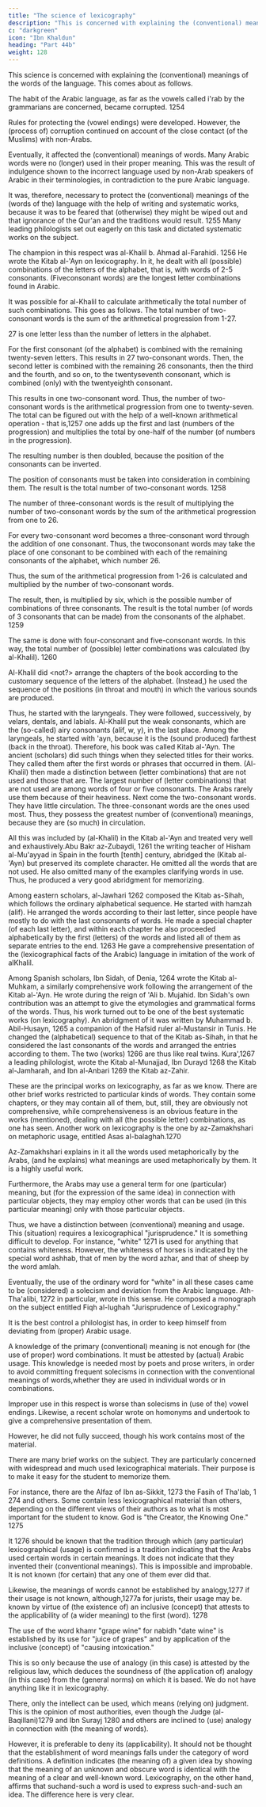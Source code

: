 ```yaml
---
title: "The science of lexicography"
description: "This is concerned with explaining the (conventional) meanings of the words of the language"
c: "darkgreen"
icon: "Ibn Khaldun"
heading: "Part 44b"
weight: 128
---
```




This science is concerned with explaining the (conventional) meanings of the words of the language. This comes about as follows. 

The habit of the Arabic language, as far as the vowels called i'rab by the grammarians are concerned,
became corrupted. 1254 

Rules for protecting the (vowel endings) were developed. However, the (process of) corruption continued on account of the
close contact (of the Muslims) with non-Arabs. 

Eventually, it affected the (conventional) meanings of words. Many Arabic words were no (longer) used in
their proper meaning. This was the result of indulgence shown to the incorrect
language used by non-Arab speakers of Arabic in their terminologies, in contradiction to the pure Arabic language. 

It was, therefore, necessary to protect the (conventional) meanings of the (words of the) language with the help of writing and systematic works, because it was to be feared that (otherwise) they might be wiped
out and that ignorance of the Qur'an and the traditions would result. 1255
Many leading philologists set out eagerly on this task and dictated systematic
works on the subject. 

The champion in this respect was al-Khalil b. Ahmad al-Farahidi. 1256 He wrote the Kitab al-'Ayn on lexicography. In it, he dealt with all (possible) combinations of the letters of the alphabet, that is, with words of 2-5 consonants. (Fiveconsonant words) are the longest letter combinations found in Arabic.

It was possible for al-Khalil to calculate arithmetically the total number of such combinations. This goes as follows. The total number of two-consonant words is the sum of the arithmetical progression from 1-27. 

27 is one letter less than the number of letters in the alphabet. 

For the first consonant (of the alphabet) is combined with the remaining twenty-seven letters. This results in 27 two-consonant words. Then, the second letter is combined with the remaining 26 consonants, then the third and the fourth, and so on, to the
twentyseventh consonant, which is combined (only) with the twentyeighth consonant. 

This results in one two-consonant word. Thus, the number of two-consonant words is the arithmetical progression from one to twenty-seven. The total can be figured out with the help of a well-known arithmetical operation - that
is,1257 one adds up the first and last (numbers of the progression) and multiplies the
total by one-half of the number (of numbers in the progression). 

The resulting number is then doubled, because the position of the consonants can be inverted. 

The position of consonants must be taken into consideration in combining them. The result is the total number of two-consonant words. 1258

The number of three-consonant words is the result of multiplying the number of two-consonant words by the sum of the arithmetical progression from one to 26. 

For every two-consonant word becomes a three-consonant word through the addition of one consonant. Thus, the twoconsonant words may take the place of
one consonant to be combined with each of the remaining consonants of the alphabet, which number 26. 

Thus, the sum of the arithmetical progression from 1-26 is calculated and multiplied by the number of two-consonant words. 

The result, then, is multiplied by six, which is the possible number of combinations of three consonants. The result is the total number (of words of 3 consonants that can be made) from the consonants of the alphabet. 1259 

The same is done with four-consonant and five-consonant words. In this way, the total number of (possible) letter combinations was calculated (by al-Khalil). 1260

Al-Khalil did <not?> arrange the chapters of the book according to the customary sequence of the letters of the alphabet. (Instead,) he used the sequence of the positions (in throat and mouth) in which the various sounds are produced. 

Thus, he started with the laryngeals. They were followed, successively, by velars, dentals, and labials. Al-Khalil put the weak consonants, which are the (so-called) airy consonants (alif, w, y), in the last place. Among the laryngeals, he started with 'ayn,
because it is the (sound produced) farthest (back in the throat). Therefore, his book
was called Kitab al-'Ayn. The ancient (scholars) did such things when they selected
titles for their works. They called them after the first words or phrases that occurred
in them.
(Al-Khalil) then made a distinction between (letter combinations) that are
not used and those that are. The largest number of (letter combinations) that are not
used are among words of four or five consonants. The Arabs rarely use them
because of their heaviness. Next come the two-consonant words. They have little
circulation. The three-consonant words are the ones used most. Thus, they possess
the greatest number of (conventional) meanings, because they are (so much) in
circulation.

All this was included by (al-Khalil) in the Kitab al-'Ayn and treated very
well and exhaustively.Abu Bakr az-Zubaydi, 1261 the writing teacher of Hisham al-Mu'ayyad in
Spain in the fourth [tenth] century, abridged the (Kitab al-'Ayn) but preserved its
complete character. He omitted all the words that are not used. He also omitted
many of the examples clarifying words in use. Thus, he produced a very good
abridgment for memorizing.

Among eastern scholars, al-Jawhari 1262 composed the Kitab as-Sihah,
which follows the ordinary alphabetical sequence. He started with hamzah (alif). He
arranged the words according to their last letter, since people have mostly to do with
the last consonants of words. He made a special chapter (of each last letter), and
within each chapter he also proceeded alphabetically by the first (letters) of the
words and listed all of them as separate entries to the end. 1263 He gave a
comprehensive presentation of the (lexicographical facts of the Arabic) language in
imitation of the work of alKhalil.

Among Spanish scholars, Ibn Sidah, of Denia, 1264 wrote the Kitab al-
Muhkam, a similarly comprehensive work following the arrangement of the Kitab
al-'Ayn. He wrote during the reign of 'Ali b. Mujahid. Ibn Sidah's own contribution
was an attempt to give the etymologies and grammatical forms of the words. Thus,
his work turned out to be one of the best systematic works (on lexicography). An
abridgment of it was written by Muhammad b. Abil-Husayn, 1265 a companion of
the Hafsid ruler al-Mustansir in Tunis. He changed the (alphabetical) sequence to
that of the Kitab as-Sihah, in that he considered the last consonants of the words
and arranged the entries according to them. The two (works) 1266 are thus like real
twins. Kura',1267 a leading philologist, wrote the Kitab al-Munajjad, Ibn Durayd
1268 the Kitab al-Jamharah, and Ibn al-Anbari 1269 the Kitab az-Zahir.

These are the principal works on lexicography, as far as we know. There are other brief works restricted to particular kinds of words. They contain some chapters, or they may contain all of them, but, still, they are obviously not
comprehensive, while comprehensiveness is an obvious feature in the works
(mentioned), dealing with all (the possible letter) combinations, as one has seen.
Another work on lexicography is the one by az-Zamakhshari on metaphoric usage,
entitled Asas al-balaghah.1270 

Az-Zamakhshari explains in it all the words used metaphorically by the Arabs, (and he explains) what meanings are used
metaphorically by them. It is a highly useful work.

Furthermore, the Arabs may use a general term for one (particular) meaning,
but (for the expression of the same idea) in connection with particular objects, they
may employ other words that can be used (in this particular meaning) only with
those particular objects. 

Thus, we have a distinction between (conventional) meaning and usage. This (situation) requires a lexicographical "jurisprudence." It is something difficult to develop. For instance, "white" 1271 is used for anything that
contains whiteness. However, the whiteness of horses is indicated by the special
word ashhab, that of men by the word azhar, and that of sheep by the word amlah.

Eventually, the use of the ordinary word for "white" in all these cases came to be (considered) a solecism and deviation from the Arabic language. Ath-Tha'alibi, 1272 in particular, wrote in this sense. He composed a monograph on the subject entitled
Fiqh al-lughah "Jurisprudence of Lexicography." 

It is the best control a philologist has, in order to keep himself from deviating from (proper) Arabic usage. 

A knowledge of the primary (conventional) meaning is not enough for (the use of proper) word combinations. It must be attested by (actual) Arabic usage. This knowledge is needed most by poets and prose writers, in order to avoid committing
frequent solecisms in connection with the conventional meanings of words,whether they are used in individual words or in combinations. 

Improper use in this respect is worse than solecisms in (use of the) vowel endings. Likewise, a recent scholar wrote on homonyms and undertook to give a comprehensive presentation of them. 

However, he did not fully succeed, though his work contains most of the material.

There are many brief works on the subject. They are particularly concerned
with widespread and much used lexicographical materials. Their purpose is to make
it easy for the student to memorize them. 

For instance, there are the Alfaz of Ibn as-Sikkit, 1273 the Fasih of Tha'lab, 1 274 and others. Some contain less
lexicographical material than others, depending on the different views of their
authors as to what is most important for the student to know.
God is "the Creator, the Knowing One." 1275

It 1276 should be known that the tradition through which (any particular)
lexicographical (usage) is confirmed is a tradition indicating that the Arabs used
certain words in certain meanings. It does not indicate that they invented their
(conventional meanings). This is impossible and improbable. It is not known (for
certain) that any one of them ever did that.

Likewise, the meanings of words cannot be established by analogy,1277 if
their usage is not known, although,1277a for jurists, their usage may be. known by
virtue of (the existence of) an inclusive (concept) that attests to the applicability of
(a wider meaning) to the first (word). 1278 

The use of the word khamr "grape wine" for nabidh "date wine" is established by its use for "juice of grapes" and by
application of the inclusive (concept) of "causing intoxication."

This is so only because the use of analogy (in this case) is attested by the religious law, which
deduces the soundness of (the application of) analogy (in this case) from the
(general norms) on which it is based. We do not have anything like it in
lexicography. 

There, only the intellect can be used, which means (relying on) judgment. This is the opinion of most authorities, even though the Judge (al-Baqillani)1279 and Ibn Surayj 1280 and others are inclined to (use) analogy in connection with (the meaning of words). 

However, it is preferable to deny its (applicability). It should not be thought that the establishment of word meanings
falls under the category of word definitions. A definition indicates (the meaning of) a given idea by showing that the meaning of an unknown and obscure word is identical with the meaning of a clear and well-known word. Lexicography, on the
other hand, affirms that suchand-such a word is used to express such-and-such an
idea. The difference here is very clear.

